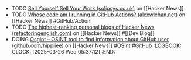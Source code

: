 - TODO [Sell Yourself Sell Your Work (solipsys.co.uk)](https://news.ycombinator.com/item?id=43476249) on [[Hacker News]]
- TODO [Whose code am I running in GitHub Actions? (alexwlchan.net)](https://news.ycombinator.com/item?id=43473623) on [[Hacker News]] #GitHub/Action
- TODO [The highest-ranking personal blogs of Hacker News (refactoringenglish.com)](https://news.ycombinator.com/item?id=43474505) on [[Hacker News]] #[[Dev Blog]]
- DOING [Osgint – OSINT tool to find information about GitHub user (github.com/hippiiee)](https://news.ycombinator.com/item?id=43458033) on [[Hacker News]] #OSInt #GitHub
  :LOGBOOK:
  CLOCK: [2025-03-26 Wed 05:37:12]
  :END:
